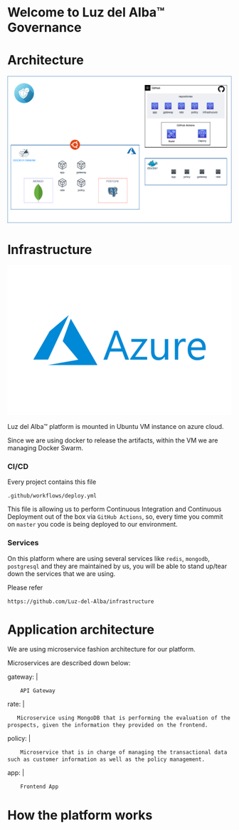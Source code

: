 # Welcome to Luz del Alba™ Governance

# Architecture

![alt text][logo]

[logo]: assets/diagram.png

# Infrastructure

![alt text][azure]

[azure]: assets/azure.png

Luz del Alba™ platform is mounted in Ubuntu VM instance on azure cloud.

Since we are using docker to release the artifacts, within the VM we are managing Docker Swarm.

### CI/CD

Every project contains this file

```
.github/workflows/deploy.yml 
```

This file is allowing us to perform Continuous Integration and Continuous Deployment out of the box via `GitHub Actions`, so,  every time you commit on `master` you code is being deployed to our environment.

### Services

On this platform where are using several services like `redis`, `mongodb`, `postgresql` and they are maintained by us, you will
be able to stand up/tear down the services that we are using.

Please refer

```
https://github.com/Luz-del-Alba/infrastructure
```

# Application architecture

We are using microservice fashion architecture for our platform.

Microservices are described down below: 

gateway: |

```
    API Gateway
```

rate: |

```
   Microservice using MongoDB that is performing the evaluation of the prospects, given the information they provided on the frontend.
```

policy: |

```
    Microservice that is in charge of managing the transactional data such as customer information as well as the policy management.
```

app: |

```
    Frontend App
``` 

# How the platform works

